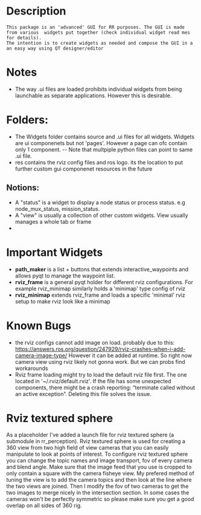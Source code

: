 # Description

    This package is an 'advanced' GUI for RR purposes. The GUI is made from various  widgets put together (check individual widget read mes for details).
    The intention is to create widgets as needed and compose the GUI in a an easy way using QT designer/editor

# Notes

- The way .ui files are loaded prohibits individual widgets from being launchable as separate applications. However this is desirable.

# Folders:

- The Widgets folder contains source and .ui files for all widgets. Widgets are ui componenets but not 'pages'. However a page can ofc contain only 1 component.
  -- Note that multpiple python files can point to same .ui file.
- res contains the rviz config files and ros logo. its the location to put further custom gui componenet resources in the future

## Notions:

- A "status" is a widget to display a node status or process status. e.g node_mux_status, mission_status.
- A "view" is usually a collection of other custom widgets. View usually manages a whole tab or frame
-

# Important Widgets

- **path_maker** is a list + buttons that extends interactive_waypoints and allows pyqt to manage the waypoint list.
- **rviz_frame** is a general pyqt holder for different rviz configurations. For example rviz_minimap similarly holds a 'minimap' type config of rviz
- **rviz_minimap** extends rviz_frame and loads a specific 'minimal' rviz setup to make rviz look like a minimap

# Known Bugs

- the rviz configs cannot add image on load. probably due to this: https://answers.ros.org/question/247929/rviz-crashes-when-i-add-camera-image-type/
  However it can be added at runtime. So right now camera view using rviz likely not gonna work. But we can probs find workarounds
- Rviz frame loading might try to load the default rviz file first. The one located in '~/.rviz/default.rviz'. If the file has some unexpected components, there might be a crash reporting: “terminate called without an active exception”. Deleting this file solves the issue.

# Rviz textured sphere

As a placeholder I've added a launch file for rviz textured sphere (a submodule in rr_perception). Rviz textured sphere is used for creating a 360 view from two high field of view cameras that you can easily manipulate to look at points of interest.
To configure rviz textured sphere you can change the topic names and image transport, fov of every camera and blend angle. Make sure that the image feed that you use is cropped to only contain a square with the camera fisheye view.
My prefered method of tuning the view is to add the camera topics and then look at the line where the two views are joined. Then I modify the fov of two cameras to get the two images to merge nicely in the intersection section.
In some cases the cameras won't be perfectly symmetric so please make sure you get a good overlap on all sides of 360 rig.
